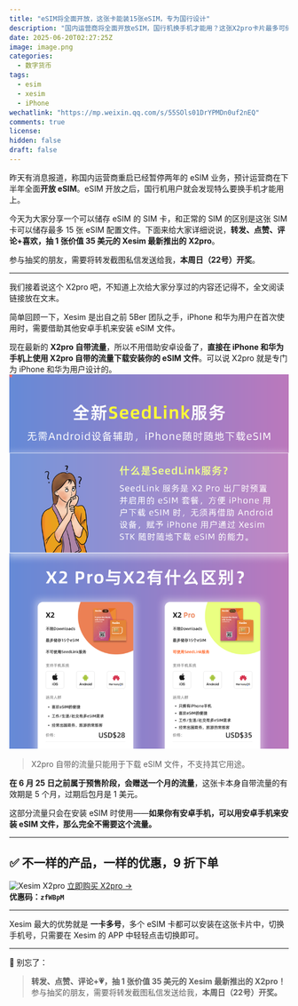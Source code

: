 ```yaml
---
title: "eSIM将全面开放，这张卡能装15张eSIM，专为国行设计"
description: "国内运营商将全面开放eSIM，国行机换手机才能用？这张X2pro卡片最多可储存15个eSIM配置文件，iPhone和华为也能直接安装，附抽奖福利和独家优惠码。"
date: 2025-06-20T02:27:25Z
image: image.png
categories:
  - 数字货币
tags:
  - esim
  - xesim
  - iPhone
wechatlink: "https://mp.weixin.qq.com/s/55SOls01DrYPMDn0uf2nEQ"
comments: true
license: 
hidden: false
draft: false
---
```


昨天有消息报道，称国内运营商重启已经暂停两年的 eSIM 业务，预计运营商在下半年全面**开放 eSIM**。eSIM 开放之后，国行机用户就会发现特么要换手机才能用上。

今天为大家分享一个可以储存 eSIM 的 SIM 卡，和正常的 SIM 的区别是这张 SIM 卡可以储存最多 15 张 eSIM 配置文件。下面来给大家详细说说，**转发、点赞、评论+喜欢，抽 1 张价值 35 美元的 Xesim 最新推出的 X2pro**。

参与抽奖的朋友，需要将转发截图私信发送给我，**本周日（22号）开奖**。

---

我们接着说这个 X2pro 吧，不知道上次给大家分享过的内容还记得不，全文阅读链接放在文末。

简单回顾一下，Xesim 是出自之前 5Ber 团队之手，iPhone 和华为用户在首次使用时，需要借助其他安卓手机来安装 eSIM 文件。

现在最新的 **X2pro 自带流量**，所以不用借助安卓设备了，**直接在 iPhone 和华为手机上使用 X2pro 自带的流量下载安装你的 eSIM 文件**。可以说 X2pro 就是专门为 iPhone 和华为用户设计的。![seedlink](image-2.png)

> X2pro 自带的流量只能用于下载 eSIM 文件，不支持其它用途。

**在 6 月 25 日之前属于预售阶段，会赠送一个月的流量**，这张卡本身自带流量的有效期是 5 个月，过期后包月是 1 美元。

这部分流量只会在安装 eSIM 时使用——**如果你有安卓手机，可以用安卓手机来安装 eSIM 文件，那么完全不需要这个流量。**

---

## ✅ 不一样的产品，一样的优惠，9 折下单

![Xesim X2pro](image-1.png)
[立即购买 X2pro →](https://xesim.cc/?DIST=RkJOFQ%3D%3D)  
**优惠码：`zfWBpM`**

---

Xesim 最大的优势就是 **一卡多号**，多个 eSIM 卡都可以安装在这张卡片中，切换手机号，只需要在 Xesim 的 APP 中轻轻点击切换即可。

---

📢 别忘了：

> **转发、点赞、评论+💗，抽 1 张价值 35 美元的 Xesim 最新推出的 X2pro！**  
> 参与抽奖的朋友，需要将转发截图私信发送给我，**本周日（22号）开奖。**

